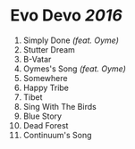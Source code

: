 # Evo Devo *2016*

1. Simply Done *(feat. Oyme)*
2. Stutter Dream
3. B-Vatar
4. Oymes's Song *(feat. Oyme)*
5. Somewhere
6. Happy Tribe
7. Tibet
8. Sing With The Birds
9. Blue Story
10. Dead Forest
11. Continuum's Song
